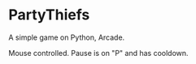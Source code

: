 # PartyThiefs

A simple game on Python, Arcade. 

Mouse controlled. Pause is on "P" and has cooldown.
